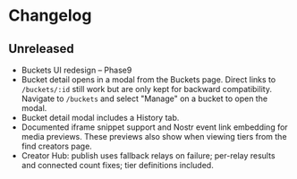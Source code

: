 # Changelog

## Unreleased

- Buckets UI redesign – Phase9
- Bucket detail opens in a modal from the Buckets page.
  Direct links to `/buckets/:id` still work but are only kept
  for backward compatibility. Navigate to `/buckets` and select
  "Manage" on a bucket to open the modal.
- Bucket detail modal includes a History tab.
- Documented iframe snippet support and Nostr event link embedding for media previews. These previews also show when viewing tiers from the find creators page.
- Creator Hub: publish uses fallback relays on failure; per-relay results and connected count fixes; tier definitions included.
